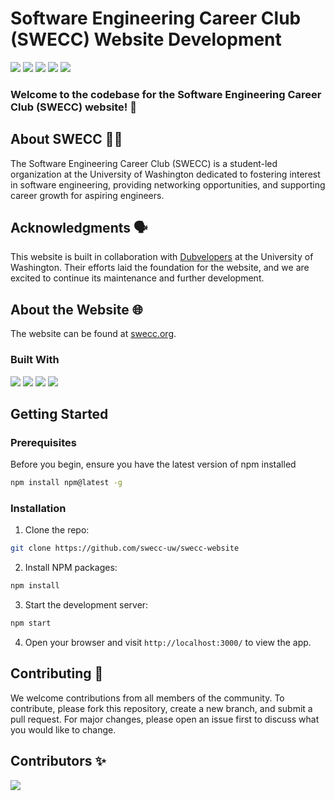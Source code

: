 # Software Engineering Career Club (SWECC) Website Development

[![][discord-shield]][discord-url]
[![][swecc-shield]][swecc-url]
[![][instagram-shield]][instagram-url]
[![][linkedin-shield]][linkedin-url]
[![][email-shield]][email-url]

### Welcome to the codebase for the Software Engineering Career Club (SWECC) website! 🎉

## About SWECC 🧑‍💻

The Software Engineering Career Club (SWECC) is a student-led organization at the University of Washington dedicated to fostering interest in software engineering, providing networking opportunities, and supporting career growth for aspiring engineers.

## Acknowledgments 🗣️

This website is built in collaboration with [Dubvelopers][dubvelopers-url] at the University of Washington. Their efforts laid the foundation for the website, and we are excited to continue its maintenance and further development.

## About the Website 🌐

The website can be found at [swecc.org](swecc-url).

### Built With

[![][react-shield]][react-url]
[![][js-shield]][js-url]
[![][bootstrap-shield]][bootstrap-url]
[![][css3-shield]][css3-url]

## Getting Started

### Prerequisites

Before you begin, ensure you have the latest version of npm installed

```bash
npm install npm@latest -g
```

### Installation

1. Clone the repo:

```bash
git clone https://github.com/swecc-uw/swecc-website
```

2. Install NPM packages:

```bash
npm install
```

3. Start the development server:

```bash
npm start
```

4. Open your browser and visit `http://localhost:3000/` to view the app.

## Contributing 🤝

We welcome contributions from all members of the community. To contribute, please fork this repository, create a new branch, and submit a pull request. For major changes, please open an issue first to discuss what you would like to change.

## Contributors ✨

<a href="https://github.com/swecc-uw/swecc-website/graphs/contributors">
  <img src="https://contrib.rocks/image?repo=swecc-uw/swecc-website" />
</a>

[swecc-shield]: https://img.shields.io/badge/SWECC.ORG-%238d3ac5?style=for-the-badge
[swecc-url]: https://swecc.org/
[dubvelopers-url]: https://github.com/DUBvelopers-UW/swecc
[email-shield]: https://img.shields.io/badge/email-D14836?style=for-the-badge&logo=gmail&logoColor=white
[email-url]: mailto:swecc@uw.edu
[discord-shield]: https://dcbadge.vercel.app/api/server/Pbk4sCEWDY
[discord-url]: https://discord.gg/Pbk4sCEWDY
[instagram-shield]: https://img.shields.io/badge/Instagram-E4405F?style=for-the-badge&logo=instagram&logoColor=white
[instagram-url]: https://www.instagram.com/swecc.uw/
[linkedin-shield]: https://img.shields.io/badge/LinkedIn-0077B5?style=for-the-badge&logo=linkedin&logoColor=white
[linkedin-url]: https://www.linkedin.com/company/software-engineering-career-club-at-uw/
[react-shield]: https://img.shields.io/badge/React-20232A?style=for-the-badge&logo=react&logoColor=61DAFB
[react-url]: https://reactjs.org/
[bootstrap-shield]: https://img.shields.io/badge/Bootstrap-563D7C?style=for-the-badge&logo=bootstrap&logoColor=white
[bootstrap-url]: https://getbootstrap.com/
[css3-shield]: https://img.shields.io/badge/CSS3-1572B6?style=for-the-badge&logo=css3&logoColor=white
[css3-url]: https://developer.mozilla.org/en-US/docs/Web/CSS
[js-shield]: https://img.shields.io/badge/JavaScript-323330?style=for-the-badge&logo=javascript&logoColor=F7DF1E
[js-url]: https://developer.mozilla.org/en-US/docs/Web/JavaScript
